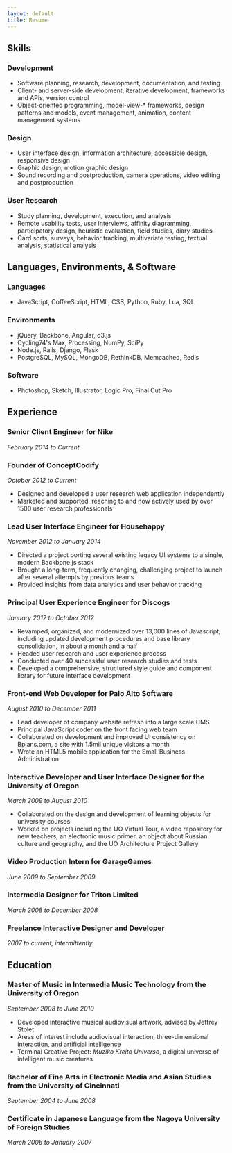```yaml
---
layout: default
title: Resume
---
```


Skills
-------------------------------------------

### Development

- Software planning, research, development, documentation, and testing
- Client- and server-side development, iterative development, frameworks and APIs, version control
- Object-oriented programming, model-view-* frameworks, design patterns and models, event management, animation, content management systems

### Design

- User interface design, information architecture, accessible design, responsive design
- Graphic design, motion graphic design
- Sound recording and postproduction, camera operations, video editing and postproduction

### User Research

- Study planning, development, execution, and analysis
- Remote usability tests, user interviews, affinity diagramming, participatory design, heuristic evaluation, field studies, diary studies
- Card sorts, surveys, behavior tracking, multivariate testing, textual analysis, statistical analysis

Languages, Environments, & Software
-------------------------------------------

### Languages

- JavaScript, CoffeeScript, HTML, CSS, Python, Ruby, Lua, SQL

### Environments

- jQuery, Backbone, Angular, d3.js
- Cycling74's Max, Processing, NumPy, SciPy
- Node.js, Rails, Django, Flask
- PostgreSQL, MySQL, MongoDB, RethinkDB, Memcached, Redis

### Software

- Photoshop, Sketch, Illustrator, Logic Pro, Final Cut Pro

Experience
-------------------------------------------

### Senior Client Engineer for Nike

_February 2014 to Current_

### Founder of ConceptCodify

_October 2012 to Current_

- Designed and developed a user research web application independently
- Marketed and supported, reaching to and now actively used by over 1500 user research professionals

### Lead User Interface Engineer for Househappy

_November 2012 to January 2014_

- Directed a project porting several existing legacy UI systems to a single, modern Backbone.js stack
- Brought a long-term, frequently changing, challenging project to launch after several attempts by previous teams
- Provided insights from data analytics and user behavior tracking

### Principal User Experience Engineer for Discogs

_January 2012 to October 2012_

- Revamped, organized, and modernized over 13,000 lines of Javascript, including updated development procedures and base library consolidation, in about a month and a half
- Headed user research and user experience process
- Conducted over 40 successful user research studies and tests
- Developed a comprehensive, structured style guide and component library for future interface development

### Front-end Web Developer for Palo Alto Software

_August 2010 to December 2011_

- Lead developer of company website refresh into a large scale CMS
- Principal JavaScript coder on the front facing web team
- Collaborated on development and improved UI consistency on Bplans.com, a site with 1.5mil unique visitors a month
- Wrote an HTML5 mobile application for the Small Business Administration

### Interactive Developer and User Interface Designer for the University of Oregon

_March 2009 to August 2010_

- Collaborated on the design and development of learning objects for university courses
- Worked on projects including the UO Virtual Tour, a video repository for new teachers, an electronic music primer, an object about Russian culture and geography, and the UO Architecture Project Gallery

### Video Production Intern for GarageGames

_June 2009 to September 2009_

### Intermedia Designer for Triton Limited

_March 2008 to December 2008_

### Freelance Interactive Designer and Developer

_2007 to current, intermittently_

Education
-------------------------------------------

### Master of Music in Intermedia Music Technology from the University of Oregon

_September 2008 to June 2010_

- Developed interactive musical audiovisual artwork, advised by Jeffrey Stolet
- Areas of interest include audiovisual interaction, three-dimensional interaction, and artificial intelligence
- Terminal Creative Project: _Muziko Kreito Universo_, a digital universe of intelligent music creatures

### Bachelor of Fine Arts in Electronic Media and Asian Studies from the University of Cincinnati

_September 2004 to June 2008_

### Certificate in Japanese Language from the Nagoya University of Foreign Studies

_March 2006 to January 2007_

